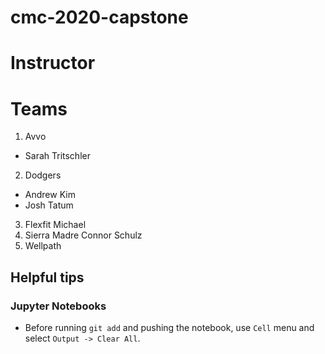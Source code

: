 # cmc-2020-capstone

# Instructor

# Teams
1. Avvo
* Sarah Tritschler
2. Dodgers

* Andrew Kim
* Josh Tatum

3. Flexfit
  Michael
4. Sierra Madre
Connor Schulz
5. Wellpath

## Helpful tips

### Jupyter Notebooks

* Before running `git add` and pushing the notebook, use `Cell` menu and select `Output -> Clear All`.
